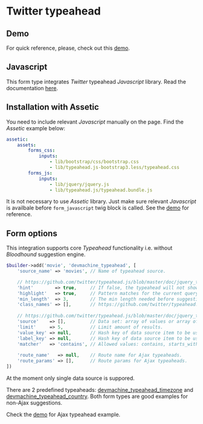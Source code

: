 # Twitter typeahead

## Demo

For quick reference, please, check out this [demo](http://forms.devmachine.net/typeahead/).

## Javascript

This form type integrates _Twitter_ typeahead _Javascript_ library. Read the documentation [here](https://github.com/twitter/typeahead.js/blob/master/doc/jquery_typeahead.md).

## Installation with Assetic

You need to include relevant _Javascript_ manually on the page. Find the _Assetic_ example below:

```yaml
assetic:
    assets:
        forms_css:
            inputs:
                - lib/bootstrap/css/bootstrap.css
                - lib/typeahead.js-bootstrap3.less/typeahead.css
        forms_js:
            inputs:
                - lib/jquery/jquery.js
                - lib/typeahead.js/typeahead.bundle.js
```

It is not necessary to use _Assetic_ library. Just make sure relevant _Javascript_ is availbale before `form_javascript` twig block is called. See the [demo](https://github.com/dev-machine/forms-demo) for reference.

## Form options

This integration supports core _Typeahead_ functionality i.e. without _Bloodhound_ suggestion engine.

```php
$builder->add('movie', 'devmachine_typeahead', [
    'source_name' => 'movies', // Name of typeahead source.

    // https://github.com/twitter/typeahead.js/blob/master/doc/jquery_typeahead.md#options
    'hint'        => true,     // If false, the typeahead will not show a hint.
    'highlight'   => true,     // Pattern matches for the current query in text.
    'min_length'  => 3,        // The min length needed before suggestions start getting rendered.
    'class_names' => [],       // https://github.com/twitter/typeahead.js/blob/master/doc/jquery_typeahead.md#class-names
    
    // https://github.com/twitter/typeahead.js/blob/master/doc/jquery_typeahead.md#datasets
    'source'    => [],         // Data set: array of values or array of hashes, empty for Ajax typeaheads.
    'limit'     => 5,          // Limit amount of results.
    'value_key' => null,       // Hash key of data source item to be used as suggestion value.
    'label_key' => null,       // Hash key of data source item to be used as suggestion label.
    'matcher'   => 'contains', // Allowed values: contains, starts_with, ends_with
    
    'route_name'   => null,    // Route name for Ajax typeaheads.
    'route_params' => [],      // Route params for Ajax typeaheads.
])
```

At the moment only single data source is suppored. 

There are 2 predefined typeaheads: [devmachine_typeahead_timezone](https://github.com/dev-machine/DevmachineFormBundle/blob/master/Form/Type/TypeaheadTimezoneType.php) and [devmachine_typeahead_country](https://github.com/dev-machine/DevmachineFormBundle/blob/master/Form/Type/TypeaheadCountryType.php). Both form types are good examples for non-Ajax suggestions. 

Check the [demo](http://forms.devmachine.net/typeahead/) for Ajax typeahead example.
